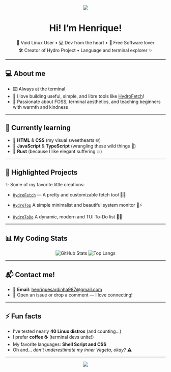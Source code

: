 
<p align="center">
  <img src="https://capsule-render.vercel.app/api?type=waving&color=50FA7B&height=200&section=header&text=Henriquehnnm&fontSize=40&fontColor=F8F8F2" />
</p>

<h1 align="center">Hi! I’m Henrique!</h1>
<p align="center">
  🐧 Void Linux User • 💻 Dev from the heart • 💙 Free Software lover <br/>
  🛠 Creator of Hydro Project • Language and terminal explorer ✨
</p>

---

## 💻 About me

- ⌨️ Always at the terminal
- 🔧 I love building useful, simple, and libre tools like [HydroFetch](https://github.com/Henriquehnnm/HydroFetch)!
- 🚀 Passionate about FOSS, terminal aesthetics, and teaching beginners with warmth and kindness

---

## 🌱 Currently learning

- 🎨 **HTML** & **CSS** (my visual sweethearts 🌐)
- 🧠 **JavaScript** & **TypeScript** (wrangling these wild things 🤯)
- 🦀 **Rust** (because I like elegant suffering 💥)

---

## 🚀 Highlighted Projects

✨ Some of my favorite little creations:

- [`HydroFetch`](https://github.com/Henriquehnnm/HydroFetch) — A pretty and customizable fetch tool 🐚💙  

- [`HydroTop`](https://github.com/Henriquehnnm/HydroTop) A simple minimalist and beautiful system monitor 🐍⚡

- [`HydroToDo`](https://github.com/Henriquehnnm/HydroToDo) A dynamic, modern and TUI To-Do list 🐍📃

---

## 📊 My Coding Stats

<p align="center">
  <img src="https://github-readme-stats.vercel.app/api?username=Henriquehnnm&show_icons=true&theme=default&hide=issues&count_private=true" alt="GitHub Stats"/>
  <img src="https://github-readme-stats.vercel.app/api/top-langs/?username=Henriquehnnm&layout=compact&theme=default" alt="Top Langs"/>
</p>

---

## 📬 Contact me!

- 📧 **Email**: henriquesardinha987@gmail.com  
- 💬 Open an issue or drop a comment — I love connecting!

---

## ⚡ Fun facts

- I’ve tested nearly **40 Linux distros** (and counting...)
- I prefer **coffee ☕** (terminal devs unite!)
- My favorite languages: **Shell Script and CSS**    
- Oh and... *don’t underestimate my inner Vegeta, okay?*  ⚠️

---

<p align="center">
  <img src="https://capsule-render.vercel.app/api?type=waving&color=50FA7B&height=120&section=footer"/>
</p>
